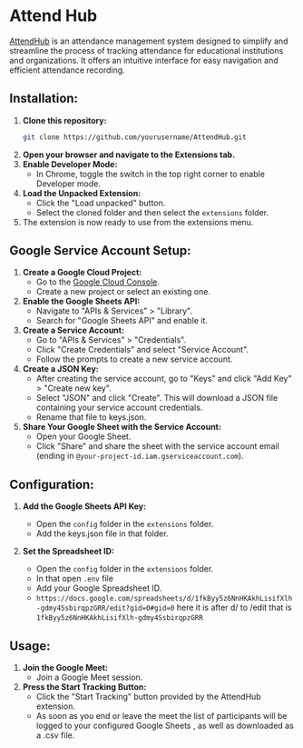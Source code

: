 # Attend Hub

[AttendHub](https://sanskaroh.github.io/AttendHub/) is an attendance management system designed to simplify and streamline the process of tracking attendance for educational institutions and organizations. It offers an intuitive interface for easy navigation and efficient attendance recording.

## Installation:
1. **Clone this repository:**
    ```sh
    git clone https://github.com/yourusername/AttendHub.git
    ```
2. **Open your browser and navigate to the Extensions tab.**
3. **Enable Developer Mode:**
    - In Chrome, toggle the switch in the top right corner to enable Developer mode.
4. **Load the Unpacked Extension:**
    - Click the "Load unpacked" button.
    - Select the cloned folder and then select the `extensions` folder.
5. The extension is now ready to use from the extensions menu.

## Google Service Account Setup:
1. **Create a Google Cloud Project:**
    - Go to the [Google Cloud Console](https://console.cloud.google.com/).
    - Create a new project or select an existing one.
2. **Enable the Google Sheets API:**
    - Navigate to "APIs & Services" > "Library".
    - Search for "Google Sheets API" and enable it.
3. **Create a Service Account:**
    - Go to "APIs & Services" > "Credentials".
    - Click "Create Credentials" and select "Service Account".
    - Follow the prompts to create a new service account.
4. **Create a JSON Key:**
    - After creating the service account, go to "Keys" and click "Add Key" > "Create new key".
    - Select "JSON" and click "Create". This will download a JSON file containing your service account credentials.
    - Rename that file to keys.json.
5. **Share Your Google Sheet with the Service Account:**
    - Open your Google Sheet.
    - Click "Share" and share the sheet with the service account email (ending in `@your-project-id.iam.gserviceaccount.com`).

## Configuration:
1. **Add the Google Sheets API Key:**
    - Open the `config` folder in the `extensions` folder.
    - Add the keys.json file in that folder.

2. **Set the Spreadsheet ID:**
    - Open the `config` folder in the `extensions` folder.
    - In that open `.env` file
    - Add your Google Spreadsheet ID.
    - ```https://docs.google.com/spreadsheets/d/1fkByy5z6NnHKAkhLisifXlh-gdmy4SsbirqpzGRR/edit?gid=0#gid=0``` here it is after d/ to /edit that is ```1fkByy5z6NnHKAkhLisifXlh-gdmy4SsbirqpzGRR```

## Usage:
1. **Join the Google Meet:**
    - Join a Google Meet session.
2. **Press the Start Tracking  Button:**
    - Click the "Start Tracking" button provided by the AttendHub extension.
    - As soon as you end or leave the meet the list of participants will be logged to your configured Google Sheets , as well as downloaded as a .csv file.

